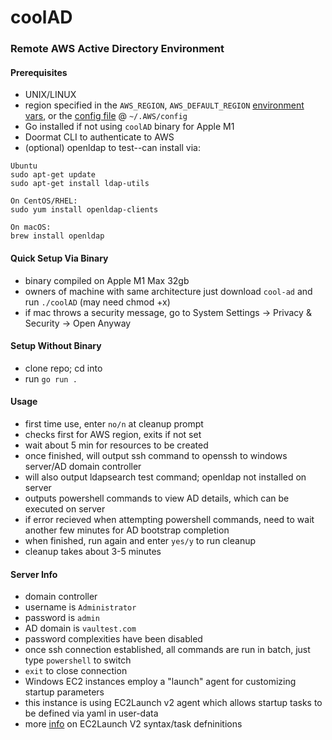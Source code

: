 # coolAD
### Remote AWS Active Directory Environment

#### Prerequisites
- UNIX/LINUX
- region specified in the `AWS_REGION`, `AWS_DEFAULT_REGION` [environment vars](https://docs.aws.amazon.com/cli/latest/userguide/cli-configure-envvars.html#:~:text=command%20line%20parameter.-,AWS_REGION,-The%20AWS%20SDK), or the [config file](https://docs.aws.amazon.com/sdk-for-java/v1/developer-guide/setup-credentials.html#setup-credentials-setting-region) @  `~/.AWS/config` 
- Go installed if not using `coolAD` binary for Apple M1
- Doormat CLI to authenticate to AWS
- (optional) openldap to test--can install via:
```
Ubuntu
sudo apt-get update
sudo apt-get install ldap-utils

On CentOS/RHEL:
sudo yum install openldap-clients

On macOS:
brew install openldap

```
  

#### Quick Setup Via Binary
- binary compiled on Apple M1 Max 32gb
- owners of machine with same architecture just download `cool-ad` and run `./coolAD` (may need chmod +x)
- if mac throws a security message, go to System Settings -> Privacy & Security -> Open Anyway

#### Setup Without Binary
- clone repo; cd into 
- run `go run .`

#### Usage
- first time use, enter `no/n` at cleanup prompt
- checks first for AWS region, exits if not set
- wait about 5 min for resources to be created
- once finished, will output ssh command to openssh to windows server/AD domain controller
- will also output ldapsearch test command; openldap not installed on server
- outputs powershell commands to view AD details, which can be executed on server
- if error recieved when attempting powershell commands, need to wait another few minutes for AD bootstrap completion
- when finished, run again and enter `yes/y` to run cleanup
- cleanup takes about 3-5 minutes

#### Server Info
- domain controller
- username is `Administrator`
- password is `admin`
- AD domain is `vaultest.com`
- password complexities have been disabled
- once ssh connection established, all commands are run in batch, just type `powershell` to switch
- `exit` to close connection
- Windows EC2 instances employ a "launch" agent for customizing startup parameters
- this instance is using EC2Launch v2 agent which allows startup tasks to be defined via yaml in user-data
- more [info](https://docs.aws.amazon.com/AWSEC2/latest/WindowsGuide/ec2launch-v2-settings.html#ec2launch-v2-schema-user-data) on EC2Launch V2 syntax/task defninitions